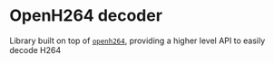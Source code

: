 # OpenH264 decoder

Library built on top of [`openh264`](https://github.com/cisco/openh264), providing a higher level API to easily decode H264
